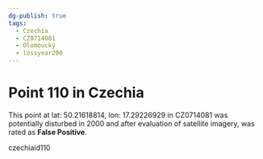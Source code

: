 ```yaml
---
dg-publish: true
tags:
  - Czechia
  - CZ0714081
  - Olomoucký
  - lossyear200
---
```


# Point 110 in Czechia

This point at lat: 50.21618814, lon: 17.29226929 in CZ0714081 was potentially disturbed in 2000 and after evaluation of satellite imagery, was rated as **False Positive**.



czechiaid110